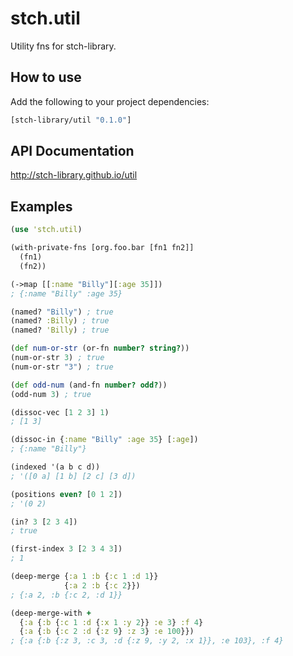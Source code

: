 # stch.util

Utility fns for stch-library.

## How to use

Add the following to your project dependencies:

```Clojure
[stch-library/util "0.1.0"]
```

## API Documentation

http://stch-library.github.io/util

## Examples

```Clojure
(use 'stch.util)

(with-private-fns [org.foo.bar [fn1 fn2]]
  (fn1)
  (fn2))

(->map [[:name "Billy"][:age 35]])
; {:name "Billy" :age 35}

(named? "Billy") ; true
(named? :Billy) ; true
(named? 'Billy) ; true

(def num-or-str (or-fn number? string?))
(num-or-str 3) ; true
(num-or-str "3") ; true

(def odd-num (and-fn number? odd?))
(odd-num 3) ; true

(dissoc-vec [1 2 3] 1)
; [1 3]

(dissoc-in {:name "Billy" :age 35} [:age])
; {:name "Billy"}

(indexed '(a b c d))
; '([0 a] [1 b] [2 c] [3 d])

(positions even? [0 1 2])
; '(0 2)

(in? 3 [2 3 4])
; true

(first-index 3 [2 3 4 3])
; 1

(deep-merge {:a 1 :b {:c 1 :d 1}}
            {:a 2 :b {:c 2}})
; {:a 2, :b {:c 2, :d 1}}

(deep-merge-with +
  {:a {:b {:c 1 :d {:x 1 :y 2}} :e 3} :f 4}
  {:a {:b {:c 2 :d {:z 9} :z 3} :e 100}})
; {:a {:b {:z 3, :c 3, :d {:z 9, :y 2, :x 1}}, :e 103}, :f 4}
```















